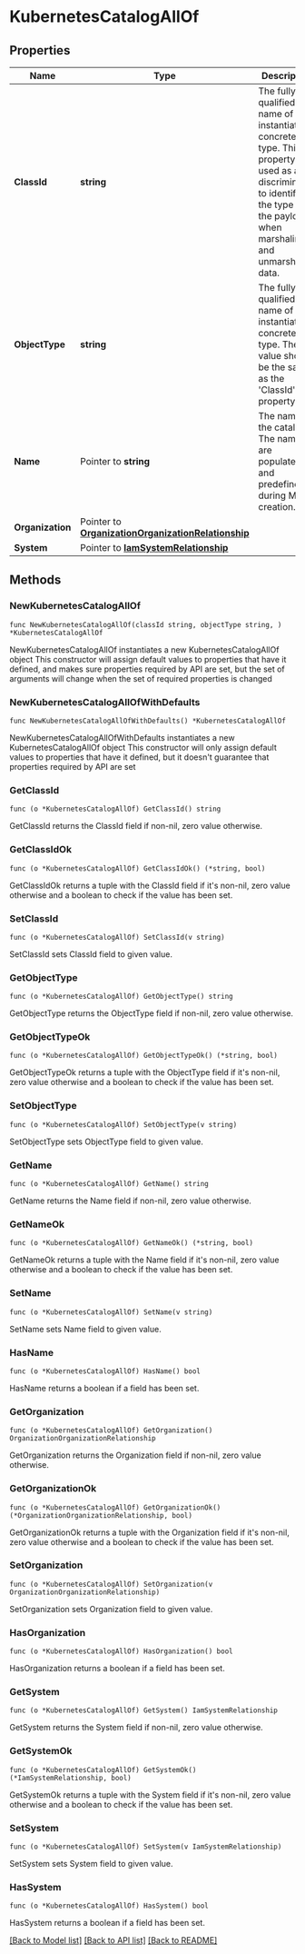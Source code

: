 # KubernetesCatalogAllOf

## Properties

Name | Type | Description | Notes
------------ | ------------- | ------------- | -------------
**ClassId** | **string** | The fully-qualified name of the instantiated, concrete type. This property is used as a discriminator to identify the type of the payload when marshaling and unmarshaling data. | [default to "kubernetes.Catalog"]
**ObjectType** | **string** | The fully-qualified name of the instantiated, concrete type. The value should be the same as the &#39;ClassId&#39; property. | [default to "kubernetes.Catalog"]
**Name** | Pointer to **string** | The name of the catalog. The names are populated and predefined during MO creation. | [optional] [readonly] 
**Organization** | Pointer to [**OrganizationOrganizationRelationship**](organization.Organization.Relationship.md) |  | [optional] 
**System** | Pointer to [**IamSystemRelationship**](iam.System.Relationship.md) |  | [optional] 

## Methods

### NewKubernetesCatalogAllOf

`func NewKubernetesCatalogAllOf(classId string, objectType string, ) *KubernetesCatalogAllOf`

NewKubernetesCatalogAllOf instantiates a new KubernetesCatalogAllOf object
This constructor will assign default values to properties that have it defined,
and makes sure properties required by API are set, but the set of arguments
will change when the set of required properties is changed

### NewKubernetesCatalogAllOfWithDefaults

`func NewKubernetesCatalogAllOfWithDefaults() *KubernetesCatalogAllOf`

NewKubernetesCatalogAllOfWithDefaults instantiates a new KubernetesCatalogAllOf object
This constructor will only assign default values to properties that have it defined,
but it doesn't guarantee that properties required by API are set

### GetClassId

`func (o *KubernetesCatalogAllOf) GetClassId() string`

GetClassId returns the ClassId field if non-nil, zero value otherwise.

### GetClassIdOk

`func (o *KubernetesCatalogAllOf) GetClassIdOk() (*string, bool)`

GetClassIdOk returns a tuple with the ClassId field if it's non-nil, zero value otherwise
and a boolean to check if the value has been set.

### SetClassId

`func (o *KubernetesCatalogAllOf) SetClassId(v string)`

SetClassId sets ClassId field to given value.


### GetObjectType

`func (o *KubernetesCatalogAllOf) GetObjectType() string`

GetObjectType returns the ObjectType field if non-nil, zero value otherwise.

### GetObjectTypeOk

`func (o *KubernetesCatalogAllOf) GetObjectTypeOk() (*string, bool)`

GetObjectTypeOk returns a tuple with the ObjectType field if it's non-nil, zero value otherwise
and a boolean to check if the value has been set.

### SetObjectType

`func (o *KubernetesCatalogAllOf) SetObjectType(v string)`

SetObjectType sets ObjectType field to given value.


### GetName

`func (o *KubernetesCatalogAllOf) GetName() string`

GetName returns the Name field if non-nil, zero value otherwise.

### GetNameOk

`func (o *KubernetesCatalogAllOf) GetNameOk() (*string, bool)`

GetNameOk returns a tuple with the Name field if it's non-nil, zero value otherwise
and a boolean to check if the value has been set.

### SetName

`func (o *KubernetesCatalogAllOf) SetName(v string)`

SetName sets Name field to given value.

### HasName

`func (o *KubernetesCatalogAllOf) HasName() bool`

HasName returns a boolean if a field has been set.

### GetOrganization

`func (o *KubernetesCatalogAllOf) GetOrganization() OrganizationOrganizationRelationship`

GetOrganization returns the Organization field if non-nil, zero value otherwise.

### GetOrganizationOk

`func (o *KubernetesCatalogAllOf) GetOrganizationOk() (*OrganizationOrganizationRelationship, bool)`

GetOrganizationOk returns a tuple with the Organization field if it's non-nil, zero value otherwise
and a boolean to check if the value has been set.

### SetOrganization

`func (o *KubernetesCatalogAllOf) SetOrganization(v OrganizationOrganizationRelationship)`

SetOrganization sets Organization field to given value.

### HasOrganization

`func (o *KubernetesCatalogAllOf) HasOrganization() bool`

HasOrganization returns a boolean if a field has been set.

### GetSystem

`func (o *KubernetesCatalogAllOf) GetSystem() IamSystemRelationship`

GetSystem returns the System field if non-nil, zero value otherwise.

### GetSystemOk

`func (o *KubernetesCatalogAllOf) GetSystemOk() (*IamSystemRelationship, bool)`

GetSystemOk returns a tuple with the System field if it's non-nil, zero value otherwise
and a boolean to check if the value has been set.

### SetSystem

`func (o *KubernetesCatalogAllOf) SetSystem(v IamSystemRelationship)`

SetSystem sets System field to given value.

### HasSystem

`func (o *KubernetesCatalogAllOf) HasSystem() bool`

HasSystem returns a boolean if a field has been set.


[[Back to Model list]](../README.md#documentation-for-models) [[Back to API list]](../README.md#documentation-for-api-endpoints) [[Back to README]](../README.md)


